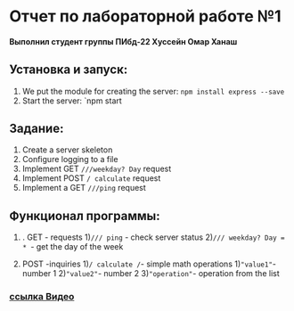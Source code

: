 # Отчет по лабораторной работе №1
#### Выполнил студент группы ПИбд-22 Хуссейн Омар Ханаш

## Установка и запуск:
1) We put the module for creating the server: `npm install express --save`
2) Start the server: `npm start

## Задание:
1) Create a server skeleton
2) Configure logging to a file
3) Implement GET `///weekday? Day` request
4) Implement POST `/ calculate` request
5) Implement a GET `///ping` request


## Функционал программы:
1. . GET - requests
     1)`/// ping` - check server status
     2)`/// weekday? Day = * `- get the day of the week

2. POST -inquiries
1)` / calculate / `- simple math operations
1)` "value1" `- number 1
2)` "value2" `- number 2
3)` "operation" `- operation from the list


### [ ссылка Видео ](https://drive.google.com/file/d/1AOcZA3LRIfJJba8h0wWG-IgnOngWpDq1/view?usp=sharing)